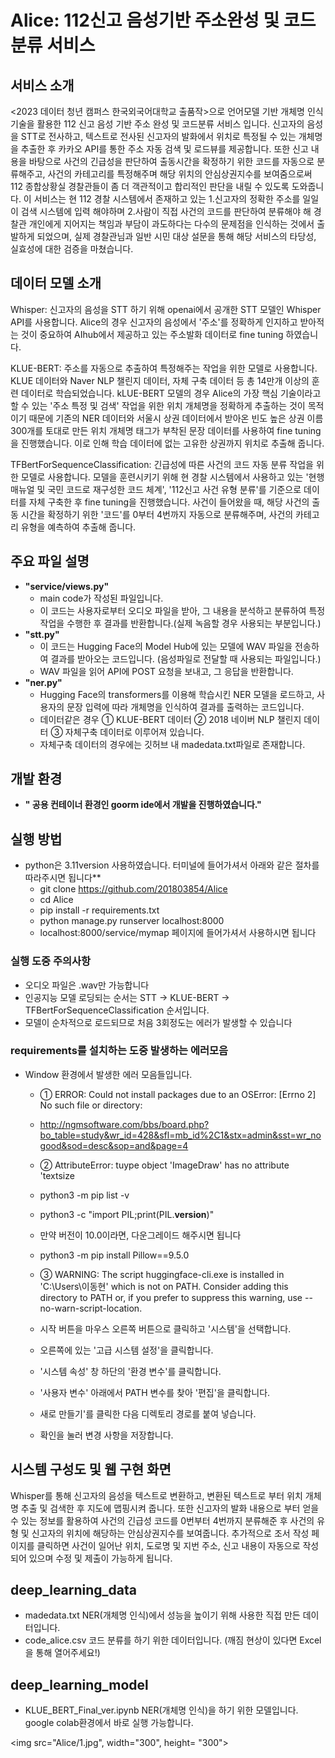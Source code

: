 # **Alice: 112신고 음성기반 주소완성 및 코드 분류 서비스**
## 서비스 소개 
 <2023 데이터 청년 캠퍼스 한국외국어대학교 출품작>으로 언어모델 기반 개체명 인식 기술을 활용한 112 신고 음성 기반 주소 완성 및 코드분류 서비스 입니다.
 신고자의 음성을 STT로 전사하고, 텍스트로 전사된 신고자의 발화에서 위치로 특정될 수 있는 개체명을 추출한 후 카카오 API를 통한 주소 자동 검색 및 로드뷰를 제공합니다. 또한 신고 내용을 바탕으로 사건의 긴급성을 판단하여 출동시간을 확정하기 위한 코드를 자동으로 분류해주고, 사건의 카테고리를 특정해주며 해당 위치의 안심상권지수를 보여줌으로써 112 종합상황실 경찰관들이 좀 더 객관적이고 합리적인 판단을 내릴 수 있도록 도와줍니다.
 이 서비스는 현 112 경찰 시스템에서 존재하고 있는 1.신고자의 정확한 주소를 일일이 검색 시스템에 입력 해야하며 2.사람이 직접 사건의 코드를 판단하여 분류해야 해 경찰관 개인에게 지어지는 책임과 부담이 과도하다는 다수의 문제점을 인식하는 것에서 출발하게 되었으며, 실제 경찰관님과 일반 시민 대상 설문을 통해 해당 서비스의 타당성, 실효성에 대한 검증을 마쳤습니다. 


## 데이터 모델 소개

Whisper: 신고자의 음성을 STT 하기 위해 openai에서 공개한 STT 모델인 Whisper API를 사용합니다. Alice의 경우 신고자의 음성에서 '주소'를 정확하게 인지하고 받아적는 것이 중요하여 AIhub에서 제공하고 있는 주소발화 데이터로 fine tuning 하였습니다.

KLUE-BERT: 주소를 자동으로 추출하여 특정해주는 작업을 위한 모델로 사용합니다. KLUE 데이터와 Naver NLP 챌린지 데이터, 자체 구축 데이터 등 총 14만개 이상의 훈련 데이터로 학습되었습니다. kLUE-BERT 모델의 경우 Alice의 가장 핵심 기술이라고 할 수 있는 '주소 특정 및 검색' 작업을 위한 위치 개체명을 정확하게 추출하는 것이 목적이기 때문에 기존의 NER 데이터와 서울시 상권 데이터에서 받아온 빈도 높은 상권 이름 300개를 토대로 만든 위치 개체명 태그가 부착된 문장 데이터를 사용하여 fine tuning을 진행했습니다. 이로 인해 학습 데이터에 없는 고유한 상권까지 위치로 추출해 줍니다. 

TFBertForSequenceClassification: 긴급성에 따른 사건의 코드 자동 분류 작업을 위한 모델로 사용합니다. 모델을 훈련시키기 위해 현 경찰 시스템에서 사용하고 있는 '현행 매뉴얼 및 국민 코드로 재구성한 코드 체계', '112신고 사건 유형 분류'를 기준으로 데이터를 자체 구축한 후 fine tuning을 진행했습니다. 사건이 들어왔을 때, 해당 사건의 출동 시간을 확정하기 위한 '코드'를 0부터 4번까지 자동으로 분류해주며, 사건의 카테고리 유형을 예측하여 추출해 줍니다. 


## **주요 파일 설명**
+ **"service/views.py"**
  + main code가 작성된 파일입니다.
  + 이 코드는 사용자로부터 오디오 파일을 받아, 그 내용을 분석하고 분류하여 특정 작업을 수행한 후 결과를 반환합니다.(실제 녹음할 경우 사용되는 부분입니다.)
+ **"stt.py"**
  + 이 코드는 Hugging Face의 Model Hub에 있는 모델에 WAV 파일을 전송하여 결과를 받아오는 코드입니다. (음성파일로 전달할 때 사용되는 파일입니다.)
  + WAV 파일을 읽어 API에 POST 요청을 보내고, 그 응답을 반환합니다.
+ **"ner.py"**
  + Hugging Face의 transformers를 이용해 학습시킨 NER 모델을 로드하고, 사용자의 문장 입력에 따라 개체명을 인식하여 결과를 출력하는 코드입니다.
  + 데이터같은 경우 ① KLUE-BERT 데이터 ② 2018 네이버 NLP 챌린지 데이터 ③ 자체구축 데이터로 이루어져 있습니다.
  + 자체구축 데이터의 경우에는 깃허브 내 madedata.txt파일로 존재합니다.

## **개발 환경**
+ **" 공용 컨테이너 환경인 goorm ide에서 개발을 진행하였습니다."** 
  
## **실행 방법**
+ python은 3.11version 사용하였습니다. 터미널에 들어가셔서 아래와 같은 절차를 따라주시면 됩니다**
  + git clone https://github.com/201803854/Alice
  + cd Alice
  + pip install -r requirements.txt
  + python manage.py runserver localhost:8000
  + localhost:8000/service/mymap  페이지에 들어가셔서 사용하시면 됩니다
  
### **실행 도중 주의사항**
 + 오디오 파일은 .wav만 가능합니다
 + 인공지능 모델 로딩되는 순서는 STT -> KLUE-BERT -> TFBertForSequenceClassification 순서입니다.
 + 모델이 순차적으로 로드되므로 처음 3회정도는 에러가 발생할 수 있습니다
  
### **requirements를 설치하는 도중 발생하는 에러모음**
+ Window 환경에서 발생한 에러 모음들입니다.
  + ① ERROR: Could not install packages due to an OSError: [Errno 2] No such file or directory:  
  + http://ngmsoftware.com/bbs/board.php?bo_table=study&wr_id=428&sfl=mb_id%2C1&stx=admin&sst=wr_nogood&sod=desc&sop=and&page=4
  
  + ② AttributeError: tuype object 'ImageDraw' has no attribute 'textsize
  + python3 -m pip list -v
  + python3 -c "import PIL;print(PIL.__version__)"
  + 만약 버전이 10.0이라면, 다운그레이드 해주시면 됩니다
  + python3 -m pip install Pillow==9.5.0

  + ③ WARNING: The script huggingface-cli.exe is installed in 'C:\Users\이동현\' which is not on PATH. Consider adding this directory to PATH or, if you prefer to suppress this warning, use --no-warn-script-location.
  + 시작 버튼을 마우스 오른쪽 버튼으로 클릭하고 '시스템'을 선택합니다.
  + 오른쪽에 있는 '고급 시스템 설정'을 클릭합니다.
  + '시스템 속성' 창 하단의 '환경 변수'를 클릭합니다.
  + '사용자 변수' 아래에서 PATH 변수를 찾아 '편집'을 클릭합니다.
  + 새로 만들기'를 클릭한 다음 디렉토리 경로를 붙여 넣습니다.
  + 확인을 눌러 변경 사항을 저장합니다.
  
## **시스템 구성도 및 웹 구현 화면**

Whisper를 통해 신고자의 음성을 텍스트로 변환하고, 변환된 텍스트로 부터 위치 개체명 추출 및 검색한 후 지도에 맵핑시켜 줍니다. 또한 신고자의 발화 내용으로 부터 얻을 수 있는 정보를 활용하여 사건의 긴급성 코드를 0번부터 4번까지 분류해준 후 사건의 유형 및 신고자의 위치에 해당하는 안심상권지수를 보여줍니다. 추가적으로 조서 작성 페이지를 클릭하면 사건이 일어난 위치, 도로명 및 지번 주소, 신고 내용이 자동으로 작성되어 있으며 수정 및 제출이 가능하게 됩니다. 

## **deep_learning_data**
 + madedata.txt
   NER(개체명 인식)에서 성능을 높이기 위해 사용한 직접 만든 데이터입니다.
 + code_alice.csv 
   코드 분류를 하기 위한 데이터입니다. (깨짐 현상이 있다면 Excel을 통해 열어주세요!)
## **deep_learning_model**
 + KLUE_BERT_Final_ver.ipynb
   NER(개체명 인식)을 하기 위한 모델입니다. google colab환경에서 바로 실행 가능합니다.
   
   
<img src="Alice/1.jpg", width="300", height= "300">
   
   
   
   